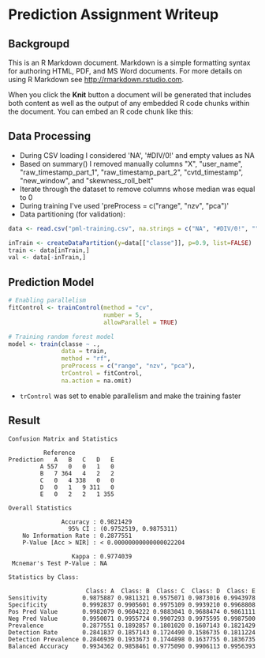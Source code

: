 # Prediction Assignment Writeup

## Backgroupd

This is an R Markdown document. Markdown is a simple formatting syntax for authoring HTML, PDF, and MS Word documents. For more details on using R Markdown see <http://rmarkdown.rstudio.com>.

When you click the **Knit** button a document will be generated that includes both content as well as the output of any embedded R code chunks within the document. You can embed an R code chunk like this:

## Data Processing

* During CSV loading I considered 'NA', '#DIV/0!' and empty values as NA
* Based on summary() I removed manually columns "X", "user_name", "raw_timestamp_part_1", "raw_timestamp_part_2", "cvtd_timestamp",  "new_window", and "skewness_roll_belt"
* Iterate through the dataset to remove columns whose median was equal to 0
* During training I've used 'preProcess = c("range", "nzv", "pca")'
* Data partitioning (for validation):

```R
data <- read.csv("pml-training.csv", na.strings = c("NA", "#DIV/0!", ""))

inTrain <- createDataPartition(y=data[["classe"]], p=0.9, list=FALSE)
train <- data[inTrain,]
val <- data[-inTrain,]
```



## Prediction Model

```R
# Enabling parallelism
fitControl <- trainControl(method = "cv",
                           number = 5,
                           allowParallel = TRUE)

# Training random forest model
model <- train(classe ~ .,
               data = train,
               method = "rf",
               preProcess = c("range", "nzv", "pca"),
               trControl = fitControl,
               na.action = na.omit)
```

* ```trControl``` was set to enable parallelism and make the training faster



## Result

```
Confusion Matrix and Statistics

          Reference
Prediction   A   B   C   D   E
         A 557   0   0   1   0
         B   7 364   4   2   2
         C   0   4 338   0   0
         D   0   1   9 311   0
         E   0   2   2   1 355

Overall Statistics
                                                  
               Accuracy : 0.9821429               
                 95% CI : (0.9752519, 0.9875311)  
    No Information Rate : 0.2877551               
    P-Value [Acc > NIR] : < 0.00000000000000022204
                                                  
                  Kappa : 0.9774039               
 Mcnemar's Test P-Value : NA                      

Statistics by Class:

                      Class: A  Class: B  Class: C  Class: D  Class: E
Sensitivity          0.9875887 0.9811321 0.9575071 0.9873016 0.9943978
Specificity          0.9992837 0.9905601 0.9975109 0.9939210 0.9968808
Pos Pred Value       0.9982079 0.9604222 0.9883041 0.9688474 0.9861111
Neg Pred Value       0.9950071 0.9955724 0.9907293 0.9975595 0.9987500
Prevalence           0.2877551 0.1892857 0.1801020 0.1607143 0.1821429
Detection Rate       0.2841837 0.1857143 0.1724490 0.1586735 0.1811224
Detection Prevalence 0.2846939 0.1933673 0.1744898 0.1637755 0.1836735
Balanced Accuracy    0.9934362 0.9858461 0.9775090 0.9906113 0.9956393
```

